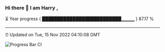 ### Hi there 👋 I am Harry , 

⏳ Year progress { ██████████████████████████▁▁▁▁ } 87.17 %

---

⏰ Updated on Tue, 15 Nov 2022 04:10:08 GMT

![Progress Bar CI](https://github.com/duykhang68/duykhang68/workflows/Progress%20Bar%20CI/badge.svg)

